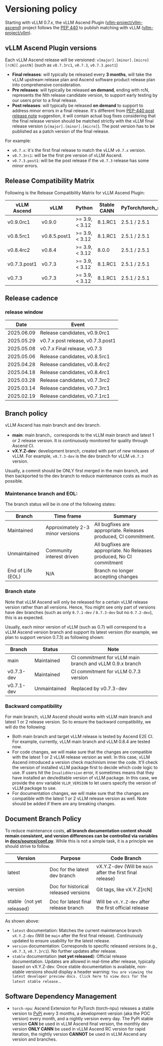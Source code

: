 # Versioning policy

Starting with vLLM 0.7.x, the vLLM Ascend Plugin ([vllm-project/vllm-ascend](https://github.com/vllm-project/vllm-ascend)) project follows the [PEP 440](https://peps.python.org/pep-0440/) to publish matching with vLLM ([vllm-project/vllm](https://github.com/vllm-project/vllm)).

## vLLM Ascend Plugin versions

Each vLLM Ascend release will be versioned: `v[major].[minor].[micro][rcN][.postN]` (such as
`v0.7.3rc1`, `v0.7.3`, `v0.7.3.post1`)

- **Final releases**: will typically be released every **3 months**, will take the vLLM upstream release plan and Ascend software product release plan into comprehensive consideration.
- **Pre releases**: will typically be released **on demand**, ending with rcN, represents the Nth release candidate version, to support early testing by our users prior to a final release.
- **Post releases**: will typically be released **on demand** to support to address minor errors in a final release. It's different from [PEP-440 post release note](https://peps.python.org/pep-0440/#post-releases) suggestion, it will contain actual bug fixes considering that the final release version should be matched strictly with the vLLM final release version (`v[major].[minor].[micro]`). The post version has to be published as a patch version of the final release.

For example:
- `v0.7.x`: it's the first final release to match the vLLM `v0.7.x` version.
- `v0.7.3rc1`: will be the first pre version of vLLM Ascend.
- `v0.7.3.post1`: will be the post release if the `v0.7.3` release has some minor errors.

## Release Compatibility Matrix

Following is the Release Compatibility Matrix for vLLM Ascend Plugin:

| vLLM Ascend | vLLM         | Python           | Stable CANN | PyTorch/torch_npu  | MindIE Turbo |
|-------------|--------------|------------------|-------------|--------------------|--------------|
| v0.9.0rc1   | v0.9.0       | >= 3.9, < 3.12   | 8.1.RC1     | 2.5.1 / 2.5.1      |              |
| v0.8.5rc1   | v0.8.5.post1 | >= 3.9, < 3.12   | 8.1.RC1     | 2.5.1 / 2.5.1      |              |
| v0.8.4rc2   | v0.8.4       | >= 3.9, < 3.12   | 8.0.0       | 2.5.1 / 2.5.1      |              |
| v0.7.3.post1| v0.7.3       | >= 3.9, < 3.12   | 8.1.RC1     | 2.5.1 / 2.5.1      |   2.0rc1     |
| v0.7.3      | v0.7.3       | >= 3.9, < 3.12   | 8.1.RC1     | 2.5.1 / 2.5.1      |   2.0rc1     |

## Release cadence

### release window

| Date       | Event                                     |
|------------|-------------------------------------------|
| 2025.06.09 | Release candidates, v0.9.0rc1             |
| 2025.05.29 | v0.7.x post release, v0.7.3.post1         |
| 2025.05.08 | v0.7.x Final release, v0.7.3              |
| 2025.05.06 | Release candidates, v0.8.5rc1             |
| 2025.04.28 | Release candidates, v0.8.4rc2             |
| 2025.04.18 | Release candidates, v0.8.4rc1             |
| 2025.03.28 | Release candidates, v0.7.3rc2             |
| 2025.03.14 | Release candidates, v0.7.3rc1             |
| 2025.02.19 | Release candidates, v0.7.1rc1             |

## Branch policy

vLLM Ascend has main branch and dev branch.

- **main**: main branch，corresponds to the vLLM main branch and latest 1 or 2 release version. It is continuously monitored for quality through Ascend CI.
- **vX.Y.Z-dev**: development branch, created with part of new releases of vLLM. For example, `v0.7.3-dev` is the dev branch for vLLM `v0.7.3` version.

Usually, a commit should be ONLY first merged in the main branch, and then backported to the dev branch to reduce maintenance costs as much as possible.

### Maintenance branch and EOL:
The branch status will be in one of the following states:

| Branch            | Time frame                       | Summary                                                              |
|-------------------|----------------------------------|----------------------------------------------------------------------|
| Maintained        | Approximately 2-3 minor versions | All bugfixes are appropriate. Releases produced, CI commitment.      |
| Unmaintained      | Community interest driven        | All bugfixes are appropriate. No Releases produced, No CI commitment |
| End of Life (EOL) | N/A                              | Branch no longer accepting changes                                   |

### Branch state

Note that vLLM Ascend will only be released for a certain vLLM release version rather than all versions. Hence, You might see only part of versions have dev branches (such as only `0.7.1-dev` / `0.7.3-dev` but no `0.7.2-dev`), this is as expected.

Usually, each minor version of vLLM (such as 0.7) will correspond to a vLLM Ascend version branch and support its latest version (for example, we plan to support version 0.7.3) as following shown:

| Branch     | Status       | Note                                 |
|------------|--------------|--------------------------------------|
| main       | Maintained   | CI commitment for vLLM main branch and vLLM 0.9.x branch   |
| v0.7.3-dev | Maintained   | CI commitment for vLLM 0.7.3 version |
| v0.7.1-dev | Unmaintained | Replaced by v0.7.3-dev               |

### Backward compatibility

For main branch, vLLM Ascend should works with vLLM main branch and latest 1 or 2 release version. So to ensure the backward compatibility, we will do the following:
- Both main branch and target vLLM release is tested by Ascend E2E CI. For example, currently, vLLM main branch and vLLM 0.8.4 are tested now.
- For code changes, we will make sure that the changes are compatible with the latest 1 or 2 vLLM release version as well. In this case, vLLM Ascend introduced a version check machinism inner the code. It'll check the version of installed vLLM package first to decide which code logic to use. If users hit the `InvalidVersion` error, it sometimes means that they have installed an dev/editable version of vLLM package. In this case, we provide the env variable `VLLM_VERSION` to let users specify the version of vLLM package to use.
- For documentation changes, we will make sure that the changes are compatible with the latest 1 or 2 vLLM release version as well. Note should be added if there are any breaking changes.

## Document Branch Policy
To reduce maintenance costs, **all branch documentation content should remain consistent, and version differences can be controlled via variables in [docs/source/conf.py](https://github.com/vllm-project/vllm-ascend/blob/main/docs/source/conf.py)**. While this is not a simple task, it is a principle we should strive to follow.

| Version | Purpose | Code Branch |
|-----|-----|---------|
| latest | Doc for the latest dev branch | vX.Y.Z-dev (Will be `main` after the first final release) |
| version | Doc for historical released versions | Git tags, like vX.Y.Z[rcN] |
| stable（not yet released） | Doc for latest final release branch | Will be `vX.Y.Z-dev` after the first official release |

As shown above:

- `latest` documentation: Matches the current maintenance branch `vX.Y.Z-dev` (Will be `main` after the first final release). Continuously updated to ensure usability for the latest release.
- `version` documentation: Corresponds to specific released versions (e.g., `v0.7.3`, `v0.7.3rc1`). No further updates after release.
- `stable` documentation (**not yet released**): Official release documentation. Updates are allowed in real-time after release, typically based on vX.Y.Z-dev. Once stable documentation is available, non-stable versions should display a header warning: `You are viewing the latest developer preview docs. Click here to view docs for the latest stable release.`.

## Software Dependency Management
- `torch-npu`: Ascend Extension for PyTorch (torch-npu) releases a stable version to [PyPi](https://pypi.org/project/torch-npu)
  every 3 months, a development version (aka the POC version) every month, and a nightly version every day.
  The PyPi stable version **CAN** be used in vLLM Ascend final version, the monthly dev version **ONLY CANN** be used in
  vLLM Ascend RC version for rapid iteration, the nightly version **CANNOT** be used in vLLM Ascend any version and branches.

